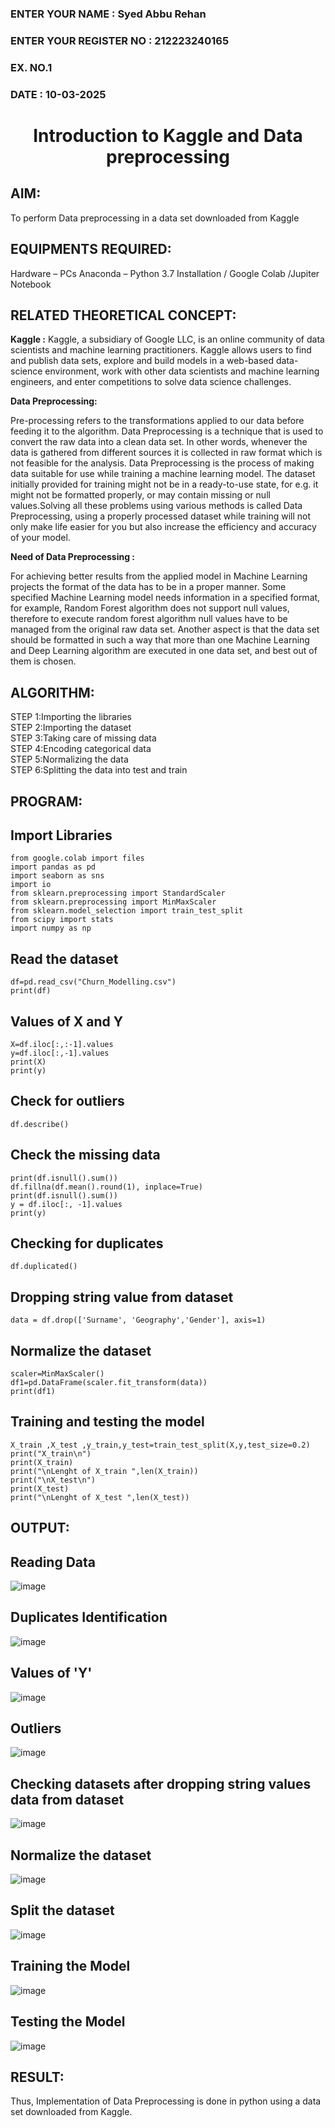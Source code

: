 <H3>ENTER YOUR NAME : Syed Abbu Rehan</H3>
<H3>ENTER YOUR REGISTER NO : 212223240165</H3>
<H3>EX. NO.1</H3>
<H3>DATE : 10-03-2025</H3>
<H1 ALIGN =CENTER> Introduction to Kaggle and Data preprocessing</H1>

## AIM:

To perform Data preprocessing in a data set downloaded from Kaggle

## EQUIPMENTS REQUIRED:
Hardware – PCs
Anaconda – Python 3.7 Installation / Google Colab /Jupiter Notebook

## RELATED THEORETICAL CONCEPT:

**Kaggle :**
Kaggle, a subsidiary of Google LLC, is an online community of data scientists and machine learning practitioners. Kaggle allows users to find and publish data sets, explore and build models in a web-based data-science environment, work with other data scientists and machine learning engineers, and enter competitions to solve data science challenges.

**Data Preprocessing:**

Pre-processing refers to the transformations applied to our data before feeding it to the algorithm. Data Preprocessing is a technique that is used to convert the raw data into a clean data set. In other words, whenever the data is gathered from different sources it is collected in raw format which is not feasible for the analysis.
Data Preprocessing is the process of making data suitable for use while training a machine learning model. The dataset initially provided for training might not be in a ready-to-use state, for e.g. it might not be formatted properly, or may contain missing or null values.Solving all these problems using various methods is called Data Preprocessing, using a properly processed dataset while training will not only make life easier for you but also increase the efficiency and accuracy of your model.

**Need of Data Preprocessing :**

For achieving better results from the applied model in Machine Learning projects the format of the data has to be in a proper manner. Some specified Machine Learning model needs information in a specified format, for example, Random Forest algorithm does not support null values, therefore to execute random forest algorithm null values have to be managed from the original raw data set.
Another aspect is that the data set should be formatted in such a way that more than one Machine Learning and Deep Learning algorithm are executed in one data set, and best out of them is chosen.


## ALGORITHM:
STEP 1:Importing the libraries<BR>
STEP 2:Importing the dataset<BR>
STEP 3:Taking care of missing data<BR>
STEP 4:Encoding categorical data<BR>
STEP 5:Normalizing the data<BR>
STEP 6:Splitting the data into test and train<BR>

##  PROGRAM:
## Import Libraries
```
from google.colab import files
import pandas as pd
import seaborn as sns
import io
from sklearn.preprocessing import StandardScaler
from sklearn.preprocessing import MinMaxScaler
from sklearn.model_selection import train_test_split
from scipy import stats
import numpy as np
```
## Read the dataset
```
df=pd.read_csv("Churn_Modelling.csv")
print(df)
```
## Values of X and Y
```
X=df.iloc[:,:-1].values
y=df.iloc[:,-1].values
print(X)
print(y)
```
## Check for outliers
```
df.describe()
```
## Check the missing data
```
print(df.isnull().sum())
df.fillna(df.mean().round(1), inplace=True)
print(df.isnull().sum())
y = df.iloc[:, -1].values
print(y)
```
## Checking for duplicates
```
df.duplicated()
```
## Dropping string value from dataset
```
data = df.drop(['Surname', 'Geography','Gender'], axis=1)
```
## Normalize the dataset
```
scaler=MinMaxScaler()
df1=pd.DataFrame(scaler.fit_transform(data))
print(df1)
```
## Training and testing the model
```
X_train ,X_test ,y_train,y_test=train_test_split(X,y,test_size=0.2)
print("X_train\n")
print(X_train)
print("\nLenght of X_train ",len(X_train))
print("\nX_test\n")
print(X_test)
print("\nLenght of X_test ",len(X_test))
```
## OUTPUT:
## Reading Data
![image](https://github.com/user-attachments/assets/ab4d674e-c2b0-4c31-9cd6-13bc6c9a6c6e)
## Duplicates Identification
![image](https://github.com/user-attachments/assets/4cee307e-652c-4b55-8223-cbf2c87a73b0)
## Values of 'Y'
![image](https://github.com/user-attachments/assets/0abacebf-b5f5-483e-9710-a40dffef20a5)
## Outliers
![image](https://github.com/user-attachments/assets/cf76f74a-2243-4aac-8218-f08121735ecf)
## Checking datasets after dropping string values data from dataset
![image](https://github.com/user-attachments/assets/754e830b-5933-4767-97a6-49366ce2724f)
## Normalize the dataset
![image](https://github.com/user-attachments/assets/4029d204-8e67-4508-b489-464bc4102f7f)
## Split the dataset
![image](https://github.com/user-attachments/assets/564e15a0-263d-43d0-952f-cbbf15e42f7e)
## Training the Model
![image](https://github.com/user-attachments/assets/b4da8a5d-e215-4b97-a4ad-c280844019f3)
## Testing the Model
![image](https://github.com/user-attachments/assets/11ebc34e-48ed-4988-84ce-8106841c56a7)

## RESULT:
Thus, Implementation of Data Preprocessing is done in python  using a data set downloaded from Kaggle.


